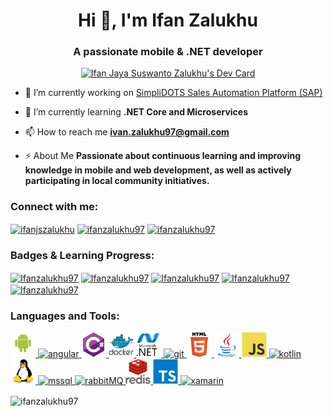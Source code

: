 <h1 align="center">Hi 👋, I'm Ifan Zalukhu</h1>
<h3 align="center">A passionate mobile & .NET developer</h3>

<div align="center">
    <a href="https://app.daily.dev/ifanzalukhu97"><img src="https://api.daily.dev/devcards/v2/NfqzIu4ln.png?type=wide&r=df8" width="652" alt="Ifan Jaya Suswanto Zalukhu's Dev Card"/></a>
</div>

- 🔭 I’m currently working on [SimpliDOTS Sales Automation Platform (SAP)](https://app.simplidots.co.id)

- 🌱 I’m currently learning **.NET Core and Microservices**

- 📫 How to reach me **ivan.zalukhu97@gmail.com**

- ⚡ About Me **Passionate about continuous learning and improving knowledge in mobile and web development, as well as
actively participating in local community initiatives.**

<h3 align="left">Connect with me:</h3>
<p align="left">
    <a href="https://linkedin.com/in/ifanjszalukhu" target="blank"><img align="center"
            src="https://raw.githubusercontent.com/rahuldkjain/github-profile-readme-generator/master/src/images/icons/Social/linked-in-alt.svg"
            alt="ifanjszalukhu" height="30" width="40" /></a>
    <a href="https://dev.to/ifanzalukhu97" target="blank"><img align="center"
            src="https://raw.githubusercontent.com/rahuldkjain/github-profile-readme-generator/master/src/images/icons/Social/devto.svg"
            alt="ifanzalukhu97" height="30" width="40" /></a>
    <a href="https://www.hackerrank.com/ifanzalukhu97" target="blank"><img align="center"
            src="https://raw.githubusercontent.com/rahuldkjain/github-profile-readme-generator/master/src/images/icons/Social/hackerrank.svg"
            alt="ifanzalukhu97" height="30" width="40" /></a>
</p>

<h3 align="left">Badges & Learning Progress:</h3>
<p align="left">
    <a href="https://www.dicoding.com/users/ifanzalukhu97/academies" target="blank"><img align="center"
            src="https://avatars.githubusercontent.com/u/22091590" alt="Ifanzalukhu97" height="40" width="40" /></a>
    <a href="https://sekolahkoding.com/user/IfanZalukhu" target="blank"><img align="center"
            src="https://ik.imagekit.io/skodev/koala_typing_OR5Fy9uMg.png" alt="Ifanzalukhu97" height="40" width="40" /></a>
    <a href="https://learn.microsoft.com/en-us/users/ifanzalukhu97" target="blank"><img align="center"
            src="https://learn.microsoft.com/id-id/windows/images/learn-icon.png" alt="Ifanzalukhu97"
            height="30" width="60" /></a>
    <a href="https://g.dev/Ifanzalukhu97" target="blank"><img align="center"
            src="https://seeklogo.com/images/G/google-developers-logo-3FB15D7DCE-seeklogo.com.png" alt="Ifanzalukhu97"
            height="30" width="40" /></a>
    <a href="https://www.cloudskillsboost.google/public_profiles/ed12b36a-c4cb-466b-bfb8-83f5fd0b74d1"
        target="blank"><img align="center" src="https://gg4l.com/wp-content/uploads/images/catalog/Qwiklabs.png"
            alt="Ifanzalukhu97" height="40" width="40" /></a>
</p>

<h3 align="left">Languages and Tools:</h3>
<p align="left"> <a href="https://developer.android.com" target="_blank" rel="noreferrer"> <img
            src="https://raw.githubusercontent.com/devicons/devicon/master/icons/android/android-original-wordmark.svg"
            alt="android" width="40" height="40" /> </a> <a href="https://angular.io" target="_blank" rel="noreferrer">
        <img src="https://angular.io/assets/images/logos/angular/angular.svg" alt="angular" width="40" height="40" />
    </a> <a href="https://www.w3schools.com/cs/" target="_blank" rel="noreferrer"> <img
            src="https://raw.githubusercontent.com/devicons/devicon/master/icons/csharp/csharp-original.svg"
            alt="csharp" width="40" height="40" /> </a> <a href="https://www.docker.com/" target="_blank"
        rel="noreferrer"> <img
            src="https://raw.githubusercontent.com/devicons/devicon/master/icons/docker/docker-original-wordmark.svg"
            alt="docker" width="40" height="40" /> </a> <a href="https://dotnet.microsoft.com/" target="_blank"
        rel="noreferrer"> <img
            src="https://raw.githubusercontent.com/devicons/devicon/master/icons/dot-net/dot-net-original-wordmark.svg"
            alt="dotnet" width="40" height="40" /> </a> <a href="https://git-scm.com/" target="_blank" rel="noreferrer">
        <img src="https://www.vectorlogo.zone/logos/git-scm/git-scm-icon.svg" alt="git" width="40" height="40" /> </a>
    <a href="https://www.w3.org/html/" target="_blank" rel="noreferrer"> <img
            src="https://raw.githubusercontent.com/devicons/devicon/master/icons/html5/html5-original-wordmark.svg"
            alt="html5" width="40" height="40" /> </a> <a href="https://www.java.com" target="_blank" rel="noreferrer">
        <img src="https://raw.githubusercontent.com/devicons/devicon/master/icons/java/java-original.svg" alt="java"
            width="40" height="40" /> </a> <a href="https://developer.mozilla.org/en-US/docs/Web/JavaScript"
        target="_blank" rel="noreferrer"> <img
            src="https://raw.githubusercontent.com/devicons/devicon/master/icons/javascript/javascript-original.svg"
            alt="javascript" width="40" height="40" /> </a> <a href="https://kotlinlang.org" target="_blank"
        rel="noreferrer"> <img src="https://www.vectorlogo.zone/logos/kotlinlang/kotlinlang-icon.svg" alt="kotlin"
            width="40" height="40" /> </a> <a href="https://www.linux.org/" target="_blank" rel="noreferrer"> <img
            src="https://raw.githubusercontent.com/devicons/devicon/master/icons/linux/linux-original.svg" alt="linux"
            width="40" height="40" /> </a> <a href="https://www.microsoft.com/en-us/sql-server" target="_blank"
        rel="noreferrer"> <img src="https://www.svgrepo.com/show/303229/microsoft-sql-server-logo.svg" alt="mssql"
            width="40" height="40" /> </a> <a href="https://www.rabbitmq.com" target="_blank" rel="noreferrer"> <img
            src="https://www.vectorlogo.zone/logos/rabbitmq/rabbitmq-icon.svg" alt="rabbitMQ" width="40" height="40" />
    </a> <a href="https://redis.io" target="_blank" rel="noreferrer"> <img
            src="https://raw.githubusercontent.com/devicons/devicon/master/icons/redis/redis-original-wordmark.svg"
            alt="redis" width="40" height="40" /> </a> <a href="https://www.typescriptlang.org/" target="_blank"
        rel="noreferrer"> <img
            src="https://raw.githubusercontent.com/devicons/devicon/master/icons/typescript/typescript-original.svg"
            alt="typescript" width="40" height="40" /> </a> <a href="https://dotnet.microsoft.com/apps/xamarin"
        target="_blank" rel="noreferrer"> <img
            src="https://raw.githubusercontent.com/detain/svg-logos/780f25886640cef088af994181646db2f6b1a3f8/svg/xamarin.svg"
            alt="xamarin" width="40" height="40" /> </a> </p>

<p><img align="center"
        src="https://github-readme-stats.vercel.app/api/top-langs?username=ifanzalukhu97&show_icons=true&locale=en&layout=compact"
        alt="ifanzalukhu97" /></p>
